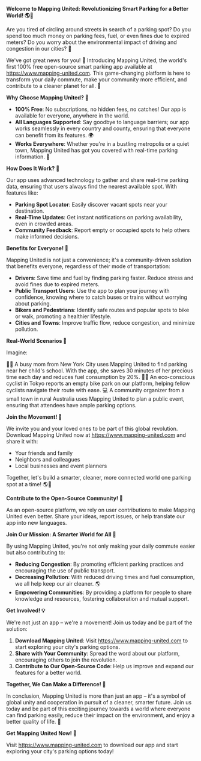 **Welcome to Mapping United: Revolutionizing Smart Parking for a Better World! 🌎🚗**

Are you tired of circling around streets in search of a parking spot? Do you spend too much money on parking fees, fuel, or even fines due to expired meters? Do you worry about the environmental impact of driving and congestion in our cities? 🤕

We've got great news for you! 🎉 Introducing Mapping United, the world's first 100% free open-source smart parking app available at https://www.mapping-united.com. This game-changing platform is here to transform your daily commute, make your community more efficient, and contribute to a cleaner planet for all. 🌟

**Why Choose Mapping United? 🤔**

* **100% Free**: No subscriptions, no hidden fees, no catches! Our app is available for everyone, anywhere in the world.
* **All Languages Supported**: Say goodbye to language barriers; our app works seamlessly in every country and county, ensuring that everyone can benefit from its features. 🌍
* **Works Everywhere**: Whether you're in a bustling metropolis or a quiet town, Mapping United has got you covered with real-time parking information. 📍

**How Does It Work? 🤖**

Our app uses advanced technology to gather and share real-time parking data, ensuring that users always find the nearest available spot. With features like:

* **Parking Spot Locator**: Easily discover vacant spots near your destination.
* **Real-Time Updates**: Get instant notifications on parking availability, even in crowded areas.
* **Community Feedback**: Report empty or occupied spots to help others make informed decisions.

**Benefits for Everyone! 🌈**

Mapping United is not just a convenience; it's a community-driven solution that benefits everyone, regardless of their mode of transportation:

* **Drivers**: Save time and fuel by finding parking faster. Reduce stress and avoid fines due to expired meters.
* **Public Transport Users**: Use the app to plan your journey with confidence, knowing where to catch buses or trains without worrying about parking.
* **Bikers and Pedestrians**: Identify safe routes and popular spots to bike or walk, promoting a healthier lifestyle.
* **Cities and Towns**: Improve traffic flow, reduce congestion, and minimize pollution.

**Real-World Scenarios 🌊**

Imagine:

👩‍🚀 A busy mom from New York City uses Mapping United to find parking near her child's school. With the app, she saves 30 minutes of her precious time each day and reduces fuel consumption by 20%.
🏃‍♂️ An eco-conscious cyclist in Tokyo reports an empty bike park on our platform, helping fellow cyclists navigate their route with ease.
💻 A community organizer from a small town in rural Australia uses Mapping United to plan a public event, ensuring that attendees have ample parking options.

**Join the Movement! 🌟**

We invite you and your loved ones to be part of this global revolution. Download Mapping United now at https://www.mapping-united.com and share it with:

* Your friends and family
* Neighbors and colleagues
* Local businesses and event planners

Together, let's build a smarter, cleaner, more connected world one parking spot at a time! 🌎💚

**Contribute to the Open-Source Community! 🤝**

As an open-source platform, we rely on user contributions to make Mapping United even better. Share your ideas, report issues, or help translate our app into new languages.

**Join Our Mission: A Smarter World for All 🌟**

By using Mapping United, you're not only making your daily commute easier but also contributing to:

* **Reducing Congestion**: By promoting efficient parking practices and encouraging the use of public transport.
* **Decreasing Pollution**: With reduced driving times and fuel consumption, we all help keep our air cleaner. 🌎
* **Empowering Communities**: By providing a platform for people to share knowledge and resources, fostering collaboration and mutual support.

**Get Involved! 💡**

We're not just an app – we're a movement! Join us today and be part of the solution:

1. **Download Mapping United**: Visit https://www.mapping-united.com to start exploring your city's parking options.
2. **Share with Your Community**: Spread the word about our platform, encouraging others to join the revolution.
3. **Contribute to Our Open-Source Code**: Help us improve and expand our features for a better world.

**Together, We Can Make a Difference! 🌟**

In conclusion, Mapping United is more than just an app – it's a symbol of global unity and cooperation in pursuit of a cleaner, smarter future. Join us today and be part of this exciting journey towards a world where everyone can find parking easily, reduce their impact on the environment, and enjoy a better quality of life. 🌈

**Get Mapping United Now! 🚀**

Visit https://www.mapping-united.com to download our app and start exploring your city's parking options today!